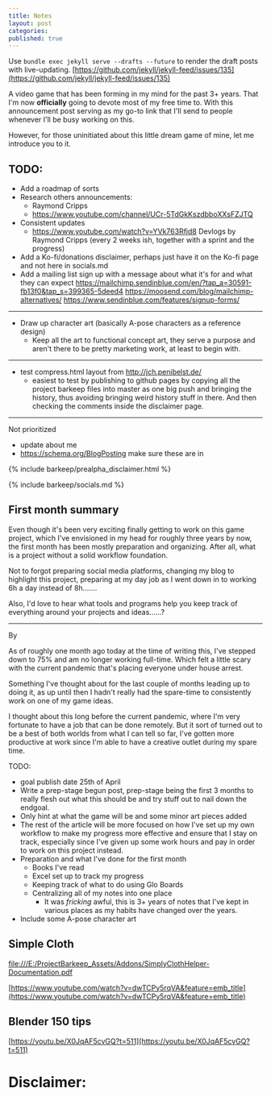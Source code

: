 ```yaml
---
title: Notes
layout: post
categories:
published: true
---
```


Use `bundle exec jekyll serve --drafts --future` to render the draft posts with live-updating.
[https://github.com/jekyll/jekyll-feed/issues/135](https://github.com/jekyll/jekyll-feed/issues/135)

A video game that has been forming in my mind for the past 3+ years. That I'm now **officially** going to devote most of my free time to. With this announcement post serving as my go-to link that I'll send to people whenever I'll be busy working on this.

However, for those uninitiated about this little dream game of mine, let me introduce you to it.

## TODO:

- Add a roadmap of sorts
- Research others announcements:
    - Raymond Cripps
    - https://www.youtube.com/channel/UCr-5TdGkKszdbboXXsFZJTQ
- Consistent updates
    - https://www.youtube.com/watch?v=YVk763Rfjd8 Devlogs by Raymond Cripps (every 2 weeks ish, together with a sprint and the progress)
- Add a Ko-fi/donations disclaimer, perhaps just have it on the Ko-fi page and not here in socials.md
- Add a mailing list sign up with a message about what it's for and what they can expect https://mailchimp.sendinblue.com/en/?tap_a=30591-fb13f0&tap_s=399365-5deed4 https://moosend.com/blog/mailchimp-alternatives/ https://www.sendinblue.com/features/signup-forms/

---

- Draw up character art (basically A-pose characters as a reference design)
    - Keep all the art to functional concept art, they serve a purpose and aren't there to be pretty marketing work, at least to begin with.

---

- test compress.html layout from http://jch.penibelst.de/
    - easiest to test by publishing to github pages by copying all the project barkeep files into master as one big push and bringing the history, thus avoiding bringing weird history stuff in there. And then checking the comments inside the disclaimer page.

---

Not prioritized
- update about me
- https://schema.org/BlogPosting make sure these are in

{% include barkeep/prealpha_disclaimer.html %}

{% include barkeep/socials.md %}

## First month summary

Even though it's been very exciting finally getting to work on this game project, which I've envisioned in my head for roughly three years by now, the first month has been mostly preparation and organizing. After all, what is a project without a solid workflow foundation. 

Not to forgot preparing social media platforms, changing my blog to highlight this project, preparing at my day job as I went down in to working 6h a day instead of 8h.......

Also, I'd love to hear what tools and programs help you keep track of everything around your projects and ideas......?

---



By 

As of roughly one month ago today at the time of writing this, I've stepped down to 75% and am no longer working full-time. Which felt a little scary with the current pandemic that's placing everyone under house arrest.

Something I've thought about for the last couple of months leading up to doing it, as up until then I hadn't really had the spare-time to consistently work on one of my game ideas. 

I thought about this long before the current pandemic, where I'm very fortunate to have a job that can be done remotely. But it sort of turned out to be a best of both worlds from what I can tell so far, I've gotten more productive at work since I'm able to have a creative outlet during my spare time.


TODO:

- goal publish date 25th of April
- Write a prep-stage begun post, prep-stage being the first 3 months to really flesh out what this should be and try stuff out to nail down the endgoal.
- Only hint at what the game will be and some minor art pieces added
- The rest of the article will be more focused on how I've set up my own workflow to make my progress more effective and ensure that I stay on track, especially since I've given up some work hours and pay in order to work on this project instead.
- Preparation and what I've done for the first month
  - Books I've read
  - Excel set up to track my progress
  - Keeping track of what to do using Glo Boards
  - Centralizing all of my notes into one place
    - It was *fricking* awful, this is 3+ years of notes that I've kept in various places as my habits have changed over the years.
- Include some A-pose character art


## Simple Cloth

[file:///E:/ProjectBarkeep_Assets/Addons/SimplyClothHelper-Documentation.pdf](file:///E:/ProjectBarkeep_Assets/Addons/SimplyClothHelper-Documentation.pdf)

[https://www.youtube.com/watch?v=dwTCPy5rqVA&feature=emb_title](https://www.youtube.com/watch?v=dwTCPy5rqVA&feature=emb_title)

## Blender 150 tips

[https://youtu.be/X0JqAF5cvGQ?t=511](https://youtu.be/X0JqAF5cvGQ?t=511)


<!--

- Project Barkeep
  - <strike>You are the new bartender at a family-run bar you inherit from an estranged and recently deceased uncle</strike>
  - <strike>Despite your uncles' wishes for the opposite and the occults trying to respect his wishes, you quickly learn that your regular patrons are occult beings with the likes of witches, vampires, zombies, demons and more.</strike>
- Game is about
  - <strike>Mixing drinks ordered by your customers</strike>
    - <strike>Everything from a regular Piña colada to a Bloody Mary (with an optional dash of real blood for the occasional vampire, "ethically" sourced from a local hospital)</strike>
  - <strike>Getting to know your regulars (their tastes, and how that changes with their mood etc.) and their stories that span several lifetimes in some cases, as well as unfolding your family history of barkeepers who have served the very same regulars long before you.</strike>
  - <strike>Unlocking dormant abilities that run in your family</strike>
    - (SPOILER) <strike>You have witch hunter in your blood, and one of your best friends is a witch, which adds a dark part of the story that can be explored.</strike>
  - <strike>Using your awakened abilities you solve mysteries related to occult beings where the regular authorities can't follow up</strike>
    - <strike>You read the news to find weird stories or unsolved cases in the news</strike>
    - <strike>You hear from the patrons (either by them telling you or eavesdropping)</strike>
    - <strike>Mystery solving based on conversations at the bar and looking for clues only you are able to find with your abilities</strike>
    - <strike>Call these specific "bad" occults something catchy, some of them are just bad at the core - others are going through a craze (newly transformed or placed in a craze by someone)</strike>
      - <strike>defectors of the coven/underground society/outlaws of the coven?</strike>
      - (SPOILER) some are worse than others, some left purely for personal reasons rather than to be evil
- Game includes
  - <strike>Branching storylines through</strike>
    - <strike>Actions (even the order you execute them, don't include in live article but have as an idea)</strike>
    - <strike>Dialog options (4th wall breaking depending on which choice you're considering)</strike>
  - <strike>Drink mixing mini game with a skill/memory based point system</strike>
    - <strike>Bonus points for mixing drinks that fit the customers mood/preference</strike>
    - <strike>Bonus points for how you mix the drink</strike>
    - <strike>SSX inspired tricky system except with bottles and alcohol instead of snowboards and hills</strike>
  - Visuals
    - <strike>The environments will be realistic looking, utilizing raytracing where applicable (global illumination or reflections) - through an almost tilt-shift looking perspective, with tasteful and carefully added depth of field and bloom.</strike>
    - <strike>Character visuals will be inspired by stop-motion style movies with the likes of Nightmare before Christmas, and the shading that is similar to that as well but perhaps a more pasty look similar to Do Ya Thing - Gorillaz music video</strike>

https://www.youtube.com/watch?v=4LTtr45y7P0

https://waifubartending.com/

https://lifeisstrange.square-enix-games.com/en-us/games/life-is-strange/about

Rules:

1. Be brief and concise
2. Emotional Hook of the game

Map:

1. Origin
   1. What inspired you to write this idea
2. Human hook
   1. Why will the audience care
3. Characters
   1. Who is this about, where are they in their lives
4. Desires
   1. What do they want right now
5. Obstacles
   1. What's in the way, what are they going to encounter where they try to achieve their dream
6. Highlights
   1. Funny, sad, bonkers moments - the memorables
7. Open road
   1. What can we expect to see in the future, what is left open (unresolved)

![image-20200410174350778](C:\Users\Casper\AppData\Roaming\Typora\typora-user-images\image-20200410174350778.png)

*Read other pitches and watch videos on making good pitches, bolla med alle, pappa, volt, lush bottles m. fl.*

- https://www.youtube.com/watch?v=4LTtr45y7P0
- https://www.youtube.com/watch?v=ofZQrl01yaU
- https://www.youtube.com/watch?v=j2wUSo0gpzk (not really relevant)
- https://www.youtube.com/watch?v=MP-nmrMb9FQ
- https://www.youtube.com/watch?v=YAnQPWo9SWM
- https://www.tinybuild.com/how-to-pitch-your-game
- https://www.youtube.com/watch?v=hFL0qLOihzc

-->

# Disclaimer:
<!-- Derived from 
https://loish.net/faq/#permission 
https://www.guavarose.com/blog-disclaimer/
https://www.termsfeed.com/blog/sample-disclaimer-template/#Blog_Disclaimer
-->
<!-- Update to also include my original characters -->
<!-- Update to include my custom emotes instead of ascii emojis -->
